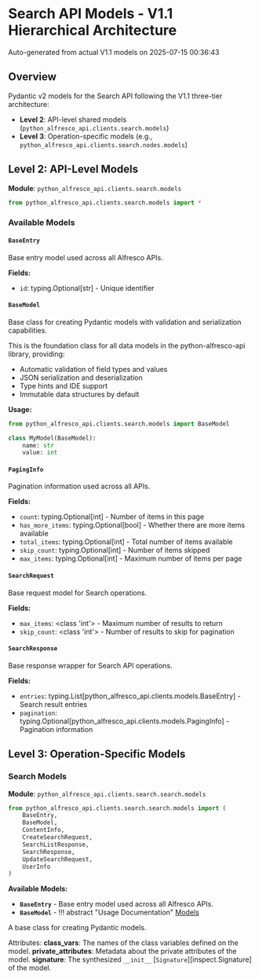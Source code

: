 # Search API Models - V1.1 Hierarchical Architecture

Auto-generated from actual V1.1 models on 2025-07-15 00:36:43

## Overview

Pydantic v2 models for the Search API following the V1.1 three-tier architecture:

- **Level 2**: API-level shared models (`python_alfresco_api.clients.search.models`)
- **Level 3**: Operation-specific models (e.g., `python_alfresco_api.clients.search.nodes.models`)

## Level 2: API-Level Models

**Module**: `python_alfresco_api.clients.search.models`

```python
from python_alfresco_api.clients.search.models import *
```

### Available Models

#### `BaseEntry`
Base entry model used across all Alfresco APIs.

**Fields:**
- `id`: typing.Optional[str] - Unique identifier

#### `BaseModel`
Base class for creating Pydantic models with validation and serialization capabilities.

This is the foundation class for all data models in the python-alfresco-api library, providing:
- Automatic validation of field types and values
- JSON serialization and deserialization
- Type hints and IDE support
- Immutable data structures by default

**Usage:**
```python
from python_alfresco_api.clients.search.models import BaseModel

class MyModel(BaseModel):
    name: str
    value: int
```

#### `PagingInfo`
Pagination information used across all APIs.

**Fields:**
- `count`: typing.Optional[int] - Number of items in this page
- `has_more_items`: typing.Optional[bool] - Whether there are more items available
- `total_items`: typing.Optional[int] - Total number of items available
- `skip_count`: typing.Optional[int] - Number of items skipped
- `max_items`: typing.Optional[int] - Maximum number of items per page

#### `SearchRequest`
Base request model for Search operations.

**Fields:**
- `max_items`: <class 'int'> - Maximum number of results to return
- `skip_count`: <class 'int'> - Number of results to skip for pagination

#### `SearchResponse`
Base response wrapper for Search API operations.

**Fields:**
- `entries`: typing.List[python_alfresco_api.clients.models.BaseEntry] - Search result entries
- `pagination`: typing.Optional[python_alfresco_api.clients.models.PagingInfo] - Pagination information

## Level 3: Operation-Specific Models

### Search Models

**Module**: `python_alfresco_api.clients.search.search.models`

```python
from python_alfresco_api.clients.search.search.models import (
    BaseEntry,
    BaseModel,
    ContentInfo,
    CreateSearchRequest,
    SearchListResponse,
    SearchResponse,
    UpdateSearchRequest,
    UserInfo
)
```

**Available Models:**
- **`BaseEntry`** - Base entry model used across all Alfresco APIs.
- **`BaseModel`** - !!! abstract "Usage Documentation"
    [Models](../concepts/models.md)

A base class for creating Pydantic models.

Attributes:
    __class_vars__: The names of the class variables defined on the model.
    __private_attributes__: Metadata about the private attributes of the model.
    __signature__: The synthesized `__init__` [`Signature`][inspect.Signature] of the model.
